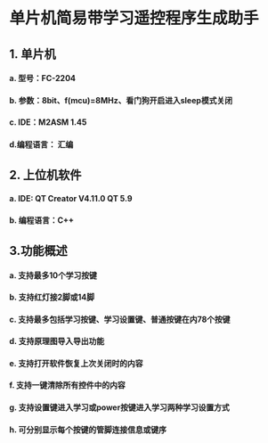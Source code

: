 # 单片机简易带学习遥控程序生成助手

## 1. 单片机

####           a. 型号：FC-2204
####           b. 参数：8bit、f(mcu)=8MHz、看门狗开启进入sleep模式关闭
####           c. IDE：M2ASM 1.45
####           d.编程语言： 汇编

## 2. 上位机软件

#### a. IDE: QT Creator V4.11.0    QT 5.9

#### b. 编程语言：C++

## 3.功能概述

#### a. 支持最多10个学习按键

#### b. 支持红灯接2脚或14脚

#### c. 支持最多包括学习按键、学习设置键、普通按键在内**78个按键**

#### d. 支持原理图导入导出功能

#### e. 支持打开软件恢复上次关闭时的内容

#### f. 支持一键清除所有控件中的内容

#### g. 支持设置键进入学习或power按键进入学习两种学习设置方式

#### h. 可分别显示每个按键的管脚连接信息或键序

#### 

